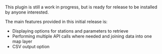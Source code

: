 This plugin is still a work in progress, but is ready for release to be installed by anyone interested.

The main features provided in this initial release is:
- Displaying options for stations and parameters to retrieve
- Performing multiple API calls where needed and joining data into one map layer
- CSV output option
